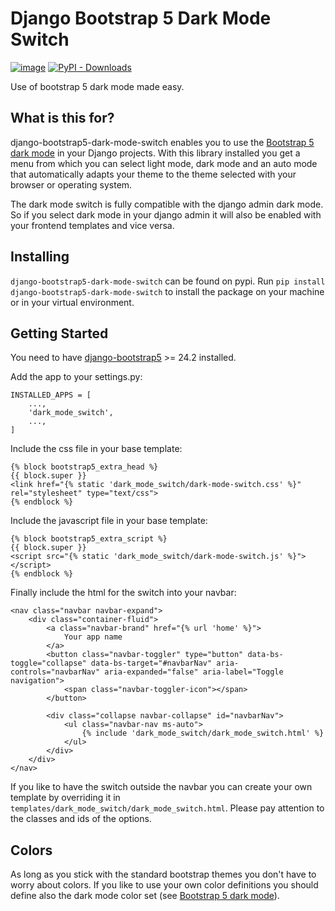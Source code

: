 # Django Bootstrap 5 Dark Mode Switch

[![image](https://img.shields.io/pypi/v/django-bootstrap5-dark-mode-switch)](https://pypi.python.org/pypi/django-bootstrap5-dark-mode-switch)
[![PyPI - Downloads](https://img.shields.io/pypi/dm/django-bootstrap5-dark-mode-switch)](https://pypi.python.org/pypi/django-bootstrap5-dark-mode-switch)

Use of bootstrap 5 dark mode made easy.

## What is this for?

django-bootstrap5-dark-mode-switch enables you to use the 
[Bootstrap 5 dark mode](https://getbootstrap.com/docs/5.3/customize/color-modes/) 
in your Django projects. With this library installed you get a menu from which 
you can select light mode, dark mode and an auto mode that automatically adapts 
your theme to the theme selected with your browser or operating system.

The dark mode switch is fully compatible with the django admin dark mode. So if 
you select dark mode in your django admin it will also be enabled with your 
frontend templates and vice versa.

## Installing

`django-bootstrap5-dark-mode-switch` can be found on pypi. Run 
`pip install django-bootstrap5-dark-mode-switch` to install the 
package on your machine or in your virtual environment.

## Getting Started

You need to have [django-bootstrap5](https://django-bootstrap5.readthedocs.io/en/latest/) >= 24.2 installed.

Add the app to your settings.py:

```
INSTALLED_APPS = [
    ...,
    'dark_mode_switch',
    ...,
]
```

Include the css file in your base template:

```
{% block bootstrap5_extra_head %}
{{ block.super }}
<link href="{% static 'dark_mode_switch/dark-mode-switch.css' %}" rel="stylesheet" type="text/css">
{% endblock %}
```

Include the javascript file in your base template:

```
{% block bootstrap5_extra_script %}
{{ block.super }}
<script src="{% static 'dark_mode_switch/dark-mode-switch.js' %}"></script>
{% endblock %}
```

Finally include the html for the switch into your navbar:

```
<nav class="navbar navbar-expand">
    <div class="container-fluid">
        <a class="navbar-brand" href="{% url 'home' %}">
            Your app name
        </a>
        <button class="navbar-toggler" type="button" data-bs-toggle="collapse" data-bs-target="#navbarNav" aria-controls="navbarNav" aria-expanded="false" aria-label="Toggle navigation">
            <span class="navbar-toggler-icon"></span>
        </button>

        <div class="collapse navbar-collapse" id="navbarNav">
            <ul class="navbar-nav ms-auto">
                {% include 'dark_mode_switch/dark_mode_switch.html' %}
            </ul>
        </div>
    </div>
</nav>
```

If you like to have the switch outside the navbar you can create your own
template by overriding it in `templates/dark_mode_switch/dark_mode_switch.html`.
Please pay attention to the classes and ids of the options.

## Colors

As long as you stick with the standard bootstrap themes you don't have to 
worry about colors. If you like to use your own color definitions you should 
define also the dark mode color set 
(see [Bootstrap 5 dark mode](https://getbootstrap.com/docs/5.3/customize/color-modes/)).

